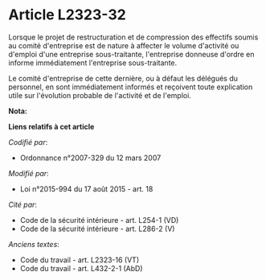 # Article L2323-32

Lorsque le projet de restructuration et de compression des effectifs soumis au comité d'entreprise est de nature à affecter
le volume d'activité ou d'emploi d'une entreprise sous-traitante, l'entreprise donneuse d'ordre en informe immédiatement
l'entreprise sous-traitante.

Le comité d'entreprise de cette dernière, ou à défaut les délégués du personnel, en sont immédiatement informés et reçoivent
toute explication utile sur l'évolution probable de l'activité et de l'emploi.

**Nota:**



**Liens relatifs à cet article**

_Codifié par_:

  - Ordonnance n°2007-329 du 12 mars 2007

_Modifié par_:

  - Loi n°2015-994 du 17 août 2015 - art. 18

_Cité par_:

  - Code de la sécurité intérieure - art. L254-1 (VD)
  - Code de la sécurité intérieure - art. L286-2 (V)

_Anciens textes_:

  - Code du travail - art. L2323-16 (VT)
  - Code du travail - art. L432-2-1 (AbD)
